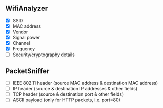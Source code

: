 ## WifiAnalyzer
- [x] SSID
- [x] MAC address
- [x] Vendor
- [x] Signal power
- [x] Channel
- [x] Frequency
- [ ] Security/cryptography details

## PacketSniffer
- [ ] IEEE 802.11 header (source MAC address & destination MAC address)
- [ ] IP header (source & destination IP addresses & other fields)
- [ ] TCP header (source & destination port & other fields)
- [ ] ASCII payload (only for HTTP packets, i.e. port=80)